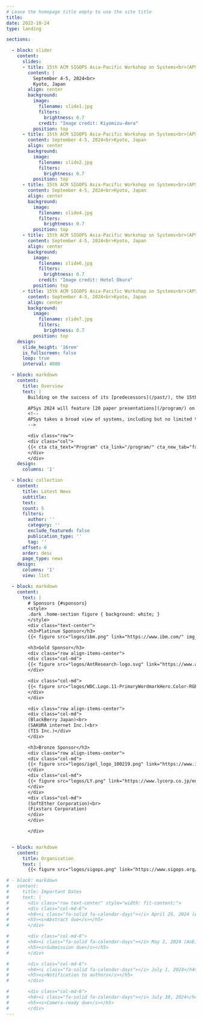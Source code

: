 ```yaml
---
# Leave the homepage title empty to use the site title
title:
date: 2022-10-24
type: landing

sections:

  - block: slider
    content:
      slides:
      - title: 15th ACM SIGOPS Asia-Pacific Workshop on Systems<br>(APSys 2024)
        content: |
          September 4-5, 2024<br>
          Kyoto, Japan
        align: center
        background:
          image:
            filename: slide1.jpg
            filters:
              brightness: 0.7
            credit: "Image credit: Kiyomizu-dera"
          position: top
      - title: 15th ACM SIGOPS Asia-Pacific Workshop on Systems<br>(APSys 2024)
        content: September 4-5, 2024<br>Kyoto, Japan
        align: center
        background:
          image:
            filename: slide2.jpg
            filters:
              brightness: 0.7
          position: top
      - title: 15th ACM SIGOPS Asia-Pacific Workshop on Systems<br>(APSys 2024)
        content: September 4-5, 2024<br>Kyoto, Japan
        align: center
        background:
          image:
            filename: slide4.jpg
            filters:
              brightness: 0.7
          position: top
      - title: 15th ACM SIGOPS Asia-Pacific Workshop on Systems<br>(APSys 2024)
        content: September 4-5, 2024<br>Kyoto, Japan
        align: center
        background:
          image:
            filename: slide6.jpg
            filters:
              brightness: 0.7
            credit: "Image credit: Hotel Okura"
          position: top
      - title: 15th ACM SIGOPS Asia-Pacific Workshop on Systems<br>(APSys 2024)
        content: September 4-5, 2024<br>Kyoto, Japan
        align: center
        background:
          image:
            filename: slide7.jpg
            filters:
              brightness: 0.7
          position: top
    design:
      slide_height: '16rem'
      is_fullscreen: false
      loop: true
      interval: 4000

  - block: markdown
    content:
      title: Overview
      text: |
        Building on the success of its [predecessors](/past/), the 15th ACM SIGOPS Asia-Pacific Workshop on Systems (APSys 2024) will continue to be a lively forum for systems researchers and practitioners across the world to meet, interact, and collaborate with their peers from the Asia/Pacific region. This year's APSys 2024 will be held in Kyoto, Japan on September 4-5, 2024.

        APSys 2024 will feature [20 paper presentations](/program/) on memory, kernel, migration, networking, AI, edge & cloud, and concurrency, as well as [29 poster presentations](/posters/). In addition, [10 companies](#sponsors) generously sponsor APSys 2024!
        <!--
        APSys takes a broad view of systems, including but no limited to: operating systems, virtualization, file and storage systems, networked systems, mobile systems, embedded and IoT systems, cloud computing and data centers, edge computing, big data systems, distributed systems, green and sustainable computing, debugging/testing/verification, measurement/monitoring/modeling, reliability/scalability/fault tolerance, security and privacy, systems for machine learning, machine learning for systems, hardware and software interaction, experience with deployed systems, and blockchain and cryptocurrency systems.
        -->

        <div class="row">
        <div class="col">
        {{< cta cta_text="Program" cta_link="/program/" cta_new_tab="false" >}}
        </div>
        </div>
    design:
      columns: '1'

  - block: collection
    content:
      title: Latest News
      subtitle:
      text:
      count: 5
      filters:
        author: ''
        category: ''
        exclude_featured: false
        publication_type: ''
        tag: ''
      offset: 0
      order: desc
      page_type: news
    design:
      columns: '1'
      view: list

  - block: markdown
    content:
      text: |
        # Sponsors {#sponsors}
        <style>
        .dark .home-section figure { background: white; }
        </style>
        <div class="text-center">
        <h3>Platinum Sponsor</h3>
        {{< figure src="logos/ibm.png" link="https://www.ibm.com/" img_class="p-4 mx-auto d-block" width="300" >}}

        <h3>Gold Sponsor</h3>
        <div class="row align-items-center">
        <div class="col-md">
        {{< figure src="logos/AntResearch-logo.svg" link="https://www.antgroup.com/en/" img_class="p-4 mx-auto d-block" width="300" >}}
        </div>

        <div class="col-md">
        {{< figure src="logos/WDC.Logo.11-PrimaryWordmarkHero.Color-RGB.WW.052622.svg" link="https://www.westerndigital.com/" img_class="mx-auto d-block" width="300" >}}
        </div>
        </div>

        <div class="row align-items-center">
        <div class="col-md">
        (BlackBerry Japan)<br>
        (SAKURA internet Inc.)<br>
        (TIS Inc.)</div>
        </div>

        <h3>Bronze Sponsor</h3>
        <div class="row align-items-center">
        <div class="col-md">
        {{< figure src="logos/igel_logo_100219.png" link="https://www.igel.co.jp/en/" img_class="mx-auto d-block" width="150">}}
        </div>
        <div class="col-md">
        {{< figure src="logos/LY.png" link="https://www.lycorp.co.jp/en/" img_class="p-5 mx-auto d-block" width="165">}}
        </div>
        </div>
        <div class="col-md">
        (SoftEther Corporation)<br>
        (Fixstars Corporation)
        </div>
        </div>

        </div>


  - block: markdown
    content:
      title: Organization
      text: |
        {{< figure src="logos/sigops.png" link="https://www.sigops.org/" img_class="mx-auto d-block" width="200">}}

# - block: markdown
#   content:
#     title: Important Dates
#     text: |
#       <div class="row text-center" style="width: fit-content;">
#       <div class="col-md-6">
#       <h4><i class="fa-solid fa-calendar-days"></i> April 25, 2024 (AoE)</h4>
#       <h5><s>Abstract due</s></h5>
#       </div>

#       <div class="col-md-6">
#       <h4><i class="fa-solid fa-calendar-days"></i> May 2, 2024 (AoE)</h4>
#       <h5><s>Submission due</s></h5>
#       </div>

#       <div class="col-md-6">
#       <h4><i class="fa-solid fa-calendar-days"></i> July 1, 2024</h4>
#       <h5><s>Notification to authors</s></h5>
#       </div>

#       <div class="col-md-6">
#       <h4><i class="fa-solid fa-calendar-days"></i> July 30, 2024</h4>
#       <h5><s>Camera-ready due</s></h5>
#       </div>
---
```

